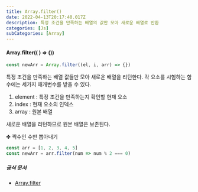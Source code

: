 ```yaml
---
title: Array.filter()
date: 2022-04-13T20:17:40.017Z
description: 특정 조건을 만족하는 배열의 값만 모아 새로운 배열로 반환
categories: [Js]
subCategories: [Array]
---
```


<h4 class="title">Array.filter(( ) => ())</h4>

```jsx
const newArr = Array.filter((el, i, arr) => {})
```

특정 조건을 만족하는 배열 값들만 모아 새로운 배열을 리턴한다.
각 요소를 시험하는 함수에는 세가지 매개변수를 받을 수 있다.

1. element : 특정 조건을 만족하는지 확인할 현재 요소
2. index : 현재 요소의 인덱스
3. array : 원본 배열

새로운 배열을 리턴하므로 원본 배열은 보존된다.

<div class="tab bottom10">✤ 짝수인 수만 뽑아내기</div>

```jsx
const arr = [1, 2, 3, 4, 5]
const newArr = arr.filter(num => num % 2 === 0)
```

<h5 class="title">공식 문서</h5>

- <a href="https://developer.mozilla.org/ko/docs/Web/JavaScript/Reference/Global_Objects/Array/filter" target="_blank">Array.filter</a>
